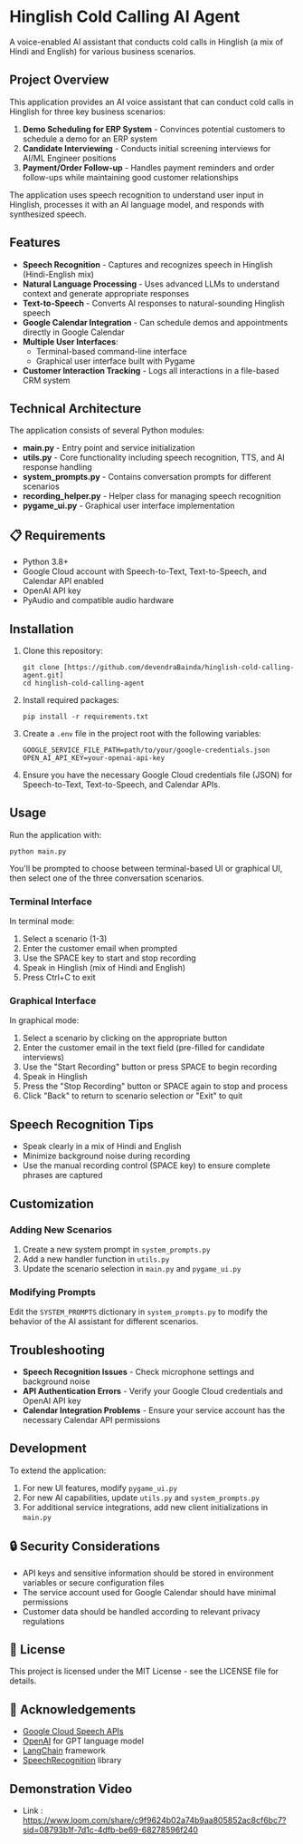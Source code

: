 # Hinglish Cold Calling AI Agent

A voice-enabled AI assistant that conducts cold calls in Hinglish (a mix of Hindi and English) for various business scenarios.

## Project Overview

This application provides an AI voice assistant that can conduct cold calls in Hinglish for three key business scenarios:

1. **Demo Scheduling for ERP System** - Convinces potential customers to schedule a demo for an ERP system
2. **Candidate Interviewing** - Conducts initial screening interviews for AI/ML Engineer positions
3. **Payment/Order Follow-up** - Handles payment reminders and order follow-ups while maintaining good customer relationships

The application uses speech recognition to understand user input in Hinglish, processes it with an AI language model, and responds with synthesized speech.

## Features

- **Speech Recognition** - Captures and recognizes speech in Hinglish (Hindi-English mix)
- **Natural Language Processing** - Uses advanced LLMs to understand context and generate appropriate responses
- **Text-to-Speech** - Converts AI responses to natural-sounding Hinglish speech
- **Google Calendar Integration** - Can schedule demos and appointments directly in Google Calendar
- **Multiple User Interfaces**:
  - Terminal-based command-line interface
  - Graphical user interface built with Pygame
- **Customer Interaction Tracking** - Logs all interactions in a file-based CRM system


## Technical Architecture

The application consists of several Python modules:

- **main.py** - Entry point and service initialization
- **utils.py** - Core functionality including speech recognition, TTS, and AI response handling
- **system_prompts.py** - Contains conversation prompts for different scenarios
- **recording_helper.py** - Helper class for managing speech recognition
- **pygame_ui.py** - Graphical user interface implementation

  
## 📋 Requirements

- Python 3.8+
- Google Cloud account with Speech-to-Text, Text-to-Speech, and Calendar API enabled
- OpenAI API key
- PyAudio and compatible audio hardware

##  Installation

1. Clone this repository:
   ```
   git clone [https://github.com/devendraBainda/hinglish-cold-calling-agent.git]
   cd hinglish-cold-calling-agent
   ```

2. Install required packages:
   ```
   pip install -r requirements.txt
   ```

3. Create a `.env` file in the project root with the following variables:
   ```
   GOOGLE_SERVICE_FILE_PATH=path/to/your/google-credentials.json
   OPEN_AI_API_KEY=your-openai-api-key
   ```

4. Ensure you have the necessary Google Cloud credentials file (JSON) for Speech-to-Text, Text-to-Speech, and Calendar APIs.

## Usage

Run the application with:

```
python main.py
```

You'll be prompted to choose between terminal-based UI or graphical UI, then select one of the three conversation scenarios.

### Terminal Interface

In terminal mode:
1. Select a scenario (1-3)
2. Enter the customer email when prompted
3. Use the SPACE key to start and stop recording
4. Speak in Hinglish (mix of Hindi and English)
5. Press Ctrl+C to exit

### Graphical Interface

In graphical mode:
1. Select a scenario by clicking on the appropriate button
2. Enter the customer email in the text field (pre-filled for candidate interviews)
3. Use the "Start Recording" button or press SPACE to begin recording
4. Speak in Hinglish
5. Press the "Stop Recording" button or SPACE again to stop and process
6. Click "Back" to return to scenario selection or "Exit" to quit

## Speech Recognition Tips

- Speak clearly in a mix of Hindi and English
- Minimize background noise during recording
- Use the manual recording control (SPACE key) to ensure complete phrases are captured

## Customization

### Adding New Scenarios

1. Create a new system prompt in `system_prompts.py`
2. Add a new handler function in `utils.py`
3. Update the scenario selection in `main.py` and `pygame_ui.py`

### Modifying Prompts

Edit the `SYSTEM_PROMPTS` dictionary in `system_prompts.py` to modify the behavior of the AI assistant for different scenarios.

## Troubleshooting

- **Speech Recognition Issues** - Check microphone settings and background noise
- **API Authentication Errors** - Verify your Google Cloud credentials and OpenAI API key
- **Calendar Integration Problems** - Ensure your service account has the necessary Calendar API permissions

## Development

To extend the application:

1. For new UI features, modify `pygame_ui.py`
2. For new AI capabilities, update `utils.py` and `system_prompts.py`
3. For additional service integrations, add new client initializations in `main.py`


## 🔒 Security Considerations

- API keys and sensitive information should be stored in environment variables or secure configuration files
- The service account used for Google Calendar should have minimal permissions
- Customer data should be handled according to relevant privacy regulations

## 📄 License

This project is licensed under the MIT License - see the LICENSE file for details.

## 🙏 Acknowledgements

- [Google Cloud Speech APIs](https://cloud.google.com/speech-to-text)
- [OpenAI](https://openai.com/) for GPT language model
- [LangChain](https://github.com/hwchase17/langchain) framework
- [SpeechRecognition](https://pypi.org/project/SpeechRecognition/) library

## Demonstration Video
- Link : https://www.loom.com/share/c9f9624b02a74b9aa805852ac8cf6bc7?sid=08793b1f-7d1c-4dfb-be69-68278596f240
